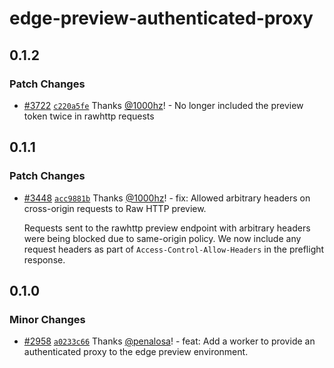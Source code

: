 # edge-preview-authenticated-proxy

## 0.1.2

### Patch Changes

- [#3722](https://github.com/cloudflare/workers-sdk/pull/3722) [`c220a5fe`](https://github.com/cloudflare/workers-sdk/commit/c220a5feadf5ebe7365b1e13c5f0cbeb3fad46e4) Thanks [@1000hz](https://github.com/1000hz)! - No longer included the preview token twice in rawhttp requests

## 0.1.1

### Patch Changes

- [#3448](https://github.com/cloudflare/workers-sdk/pull/3448) [`acc9881b`](https://github.com/cloudflare/workers-sdk/commit/acc9881b92245b4b4a7dac1eade1cb7782a4a7c6) Thanks [@1000hz](https://github.com/1000hz)! - fix: Allowed arbitrary headers on cross-origin requests to Raw HTTP preview.

  Requests sent to the rawhttp preview endpoint with arbitrary headers were being blocked due to same-origin policy.
  We now include any request headers as part of `Access-Control-Allow-Headers` in the preflight response.

## 0.1.0

### Minor Changes

- [#2958](https://github.com/cloudflare/workers-sdk/pull/2958) [`a0233c66`](https://github.com/cloudflare/workers-sdk/commit/a0233c6677579b53d73c3e860f1a90ffb8fbb076) Thanks [@penalosa](https://github.com/penalosa)! - feat: Add a worker to provide an authenticated proxy to the edge preview environment.
